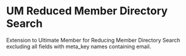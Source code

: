 # UM Reduced Member Directory Search
Extension to Ultimate Member for Reducing Member Directory Search excluding all fields with meta_key names containing email.
